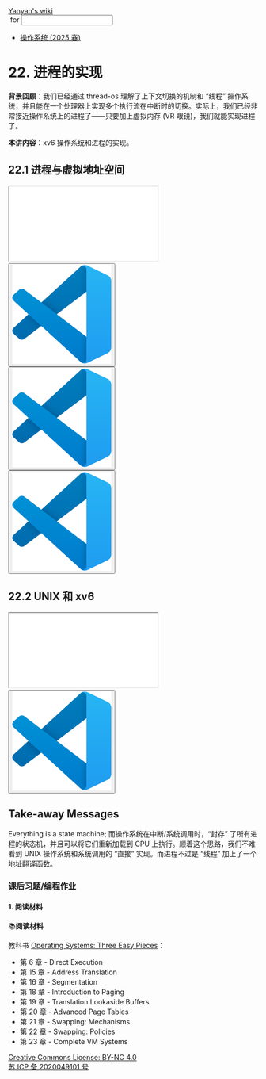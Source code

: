 <!DOCTYPE html><html><head><meta charSet="utf-8"/><meta name="viewport" content="width=device-width"/><title>Yanyan&#x27;s Wiki</title><link rel="stylesheet" href="https://cdn.jsdelivr.net/npm/katex@0.16.9/dist/katex.min.css"/><link rel="stylesheet" href="https://cdnjs.cloudflare.com/ajax/libs/highlight.js/11.6.0/styles/default.min.css"/><meta name="next-head-count" content="5"/><link rel="preload" href="../../_next/static/css/e993edd6a18ef4f0.css" as="style"/><link rel="stylesheet" href="../../_next/static/css/e993edd6a18ef4f0.css" data-n-g=""/><noscript data-n-css=""></noscript><script defer="" nomodule="" src="../../_next/static/chunks/polyfills-c67a75d1b6f99dc8.js"></script><script src="../../_next/static/chunks/webpack-f73d82589f972e7d.js" defer=""></script><script src="../../_next/static/chunks/framework-66d32731bdd20e83.js" defer=""></script><script src="../../_next/static/chunks/main-3929bf55b0f13a18.js" defer=""></script><script src="../../_next/static/chunks/pages/_app-00b06920b385caf1.js" defer=""></script><script src="../../_next/static/chunks/pages/[[...index]]-877ec949b69be209.js" defer=""></script><script src="../../_next/static/a2FwJzUPGFGc0QcwaUr13/_buildManifest.js" defer=""></script><script src="../../_next/static/a2FwJzUPGFGc0QcwaUr13/_ssgManifest.js" defer=""></script></head><body><div id="__next"><div class="bg-slate-300/10"><div class="sticky top-0 z-40 w-full backdrop-blur flex-none border-b border-slate-900/10 bg-white/75 supports-backdrop-blur:bg-white/60"><div class="max-w-8xl mx-auto"><div class="py-4 border-b border-slate-900/10 lg:px-8 lg:border-0 dark:border-slate-300/10 mx-4 lg:mx-0"><div class="relative flex items-center"><a href="../../index.html">Yanyan&#x27;s wiki</a><form class="text-xs text-slate-500"> for <input type="text" name="token" class="font-mono text-xs w-16" maxLength="8"/></form><div class="relative hidden lg:flex items-center ml-4 pl-4 border-l"><nav class="text-sm leading-6 font-semibold text-slate-700 dark:text-slate-200"><ul class="flex space-x-8"><li><a class="hover:text-sky-500 dark:hover:text-sky-400" href="../2025/index.html">操作系统 (2025 春)</a></li></ul></nav></div></div></div></div></div><div class="container mx-auto max-w-5xl flex flex-col min-h-screen px-4"><div class="wiki bg-neutral-200/10"><h1>22. 进程的实现</h1>
<p><strong>背景回顾</strong>：我们已经通过 thread-os 理解了上下文切换的机制和 “线程” 操作系统，并且能在一个处理器上实现多个执行流在中断时的切换。实际上，我们已经非常接近操作系统上的进程了——只要加上虚拟内存 (VR 眼镜)，我们就能实现进程了。</p>
<p><strong>本讲内容</strong>：xv6 操作系统和进程的实现。</p>
<h2>22.1 进程与虚拟地址空间</h2>
<div class="mx-20"><div class="text-center"><div class="slideshow w-full aspect-[4/3]"><iframe class="w-full h-full" src="slides/22.1.html"></iframe></div></div></div>
<div class="box blue-box"><div><span class="float-left text-4xl mr-3 mt-2"><button class="hover:bg-blue-300 text-white font-bold px-2 rounded"><img class="w-10" src="../img/vscode.svg"/></button></span><span class="font-serif text-lg border-b border-slate-600"><b></b></span><div class="font-serif pt-2"><div></div></div></div></div>
<div class="box blue-box"><div><span class="float-left text-4xl mr-3 mt-2"><button class="hover:bg-blue-300 text-white font-bold px-2 rounded"><img class="w-10" src="../img/vscode.svg"/></button></span><span class="font-serif text-lg border-b border-slate-600"><b></b></span><div class="font-serif pt-2"><div></div></div></div></div>
<div class="box blue-box"><div><span class="float-left text-4xl mr-3 mt-2"><button class="hover:bg-blue-300 text-white font-bold px-2 rounded"><img class="w-10" src="../img/vscode.svg"/></button></span><span class="font-serif text-lg border-b border-slate-600"><b></b></span><div class="font-serif pt-2"><div></div></div></div></div>
<h2>22.2 UNIX 和 xv6</h2>
<div class="mx-20"><div class="text-center"><div class="slideshow w-full aspect-[4/3]"><iframe class="w-full h-full" src="slides/22.2.html"></iframe></div></div></div>
<div class="box blue-box"><div><span class="float-left text-4xl mr-3 mt-2"><button class="hover:bg-blue-300 text-white font-bold px-2 rounded"><img class="w-10" src="../img/vscode.svg"/></button></span><span class="font-serif text-lg border-b border-slate-600"><b></b></span><div class="font-serif pt-2"><div></div></div></div></div>
<h2>Take-away Messages</h2>
<p>Everything is a state machine; 而操作系统在中断/系统调用时，“封存” 了所有进程的状态机，并且可以将它们重新加载到 CPU 上执行。顺着这个思路，我们不难看到 UNIX 操作系统和系统调用的 “直接” 实现。而进程不过是 “线程” 加上了一个地址翻译函数。</p>
<h3>课后习题/编程作业</h3>
<h4>1. 阅读材料</h4>
<div class="box blue-box"><div><span class="float-left text-4xl mr-3 mt-2">📚</span><span class="font-serif text-lg border-b border-slate-600"><b>阅读材料</b></span><div class="font-serif pt-2"><p>教科书 <a href="https://pages.cs.wisc.edu/~remzi/OSTEP/">Operating Systems: Three Easy Pieces</a>：</p><ul>
<li>第 6 章 - Direct Execution</li>
<li>第 15 章 - Address Translation</li>
<li>第 16 章 - Segmentation</li>
<li>第 18 章 - Introduction to Paging</li>
<li>第 19 章 - Translation Lookaside Buffers</li>
<li>第 20 章 - Advanced Page Tables</li>
<li>第 21 章 - Swapping: Mechanisms</li>
<li>第 22 章 - Swapping: Policies</li>
<li>第 23 章 - Complete VM Systems</li>
</ul></div></div></div></div></div><div class="bg-neutral-100 text-center text-neutral-600 dark:bg-neutral-600 dark:text-neutral-200 lg:text-left"><div class="bg-neutral-200 p-6 text-center dark:bg-neutral-700"><a rel="license" href="http://creativecommons.org/licenses/by-nc/4.0/">Creative Commons License: BY-NC 4.0</a><br/><a href="https://beian.miit.gov.cn/">苏 ICP 备 2020049101 号</a></div></div></div></div><script id="__NEXT_DATA__" type="application/json">{"props":{"pageProps":{"source":{"compiledSource":"/*@jsxRuntime automatic @jsxImportSource react*/\nconst {Fragment: _Fragment, jsx: _jsx, jsxs: _jsxs} = arguments[0];\nconst {useMDXComponents: _provideComponents} = arguments[0];\nfunction _createMdxContent(props) {\n  const _components = Object.assign({\n    h1: \"h1\",\n    p: \"p\",\n    strong: \"strong\",\n    h2: \"h2\",\n    h3: \"h3\",\n    h4: \"h4\",\n    a: \"a\",\n    ul: \"ul\",\n    li: \"li\"\n  }, _provideComponents(), props.components), {Slideshow, Demo, Box} = _components;\n  if (!Box) _missingMdxReference(\"Box\", true);\n  if (!Demo) _missingMdxReference(\"Demo\", true);\n  if (!Slideshow) _missingMdxReference(\"Slideshow\", true);\n  return _jsxs(_Fragment, {\n    children: [_jsx(_components.h1, {\n      children: \"22. 进程的实现\"\n    }), \"\\n\", _jsxs(_components.p, {\n      children: [_jsx(_components.strong, {\n        children: \"背景回顾\"\n      }), \"：我们已经通过 thread-os 理解了上下文切换的机制和 “线程” 操作系统，并且能在一个处理器上实现多个执行流在中断时的切换。实际上，我们已经非常接近操作系统上的进程了——只要加上虚拟内存 (VR 眼镜)，我们就能实现进程了。\"]\n    }), \"\\n\", _jsxs(_components.p, {\n      children: [_jsx(_components.strong, {\n        children: \"本讲内容\"\n      }), \"：xv6 操作系统和进程的实现。\"]\n    }), \"\\n\", _jsx(_components.h2, {\n      children: \"22.1 进程与虚拟地址空间\"\n    }), \"\\n\", _jsx(Slideshow, {\n      url: \"slides/22.1.html\"\n    }), \"\\n\", _jsx(Demo, {\n      path: \"kernel/thread-os\"\n    }), \"\\n\", _jsx(Demo, {\n      path: \"virt/so-test\"\n    }), \"\\n\", _jsx(Demo, {\n      path: \"virt/cow-test\"\n    }), \"\\n\", _jsx(_components.h2, {\n      children: \"22.2 UNIX 和 xv6\"\n    }), \"\\n\", _jsx(Slideshow, {\n      url: \"slides/22.2.html\"\n    }), \"\\n\", _jsx(Demo, {\n      path: \"kernel/xv6-riscv\"\n    }), \"\\n\", _jsx(_components.h2, {\n      children: \"Take-away Messages\"\n    }), \"\\n\", _jsx(_components.p, {\n      children: \"Everything is a state machine; 而操作系统在中断/系统调用时，“封存” 了所有进程的状态机，并且可以将它们重新加载到 CPU 上执行。顺着这个思路，我们不难看到 UNIX 操作系统和系统调用的 “直接” 实现。而进程不过是 “线程” 加上了一个地址翻译函数。\"\n    }), \"\\n\", _jsx(_components.h3, {\n      children: \"课后习题/编程作业\"\n    }), \"\\n\", _jsx(_components.h4, {\n      children: \"1. 阅读材料\"\n    }), \"\\n\", _jsxs(Box, {\n      logo: \"📚\",\n      title: \"阅读材料\",\n      children: [_jsxs(_components.p, {\n        children: [\"教科书 \", _jsx(_components.a, {\n          href: \"https://pages.cs.wisc.edu/~remzi/OSTEP/\",\n          children: \"Operating Systems: Three Easy Pieces\"\n        }), \"：\"]\n      }), _jsxs(_components.ul, {\n        children: [\"\\n\", _jsx(_components.li, {\n          children: \"第 6 章 - Direct Execution\"\n        }), \"\\n\", _jsx(_components.li, {\n          children: \"第 15 章 - Address Translation\"\n        }), \"\\n\", _jsx(_components.li, {\n          children: \"第 16 章 - Segmentation\"\n        }), \"\\n\", _jsx(_components.li, {\n          children: \"第 18 章 - Introduction to Paging\"\n        }), \"\\n\", _jsx(_components.li, {\n          children: \"第 19 章 - Translation Lookaside Buffers\"\n        }), \"\\n\", _jsx(_components.li, {\n          children: \"第 20 章 - Advanced Page Tables\"\n        }), \"\\n\", _jsx(_components.li, {\n          children: \"第 21 章 - Swapping: Mechanisms\"\n        }), \"\\n\", _jsx(_components.li, {\n          children: \"第 22 章 - Swapping: Policies\"\n        }), \"\\n\", _jsx(_components.li, {\n          children: \"第 23 章 - Complete VM Systems\"\n        }), \"\\n\"]\n      })]\n    })]\n  });\n}\nfunction MDXContent(props = {}) {\n  const {wrapper: MDXLayout} = Object.assign({}, _provideComponents(), props.components);\n  return MDXLayout ? _jsx(MDXLayout, Object.assign({}, props, {\n    children: _jsx(_createMdxContent, props)\n  })) : _createMdxContent(props);\n}\nreturn {\n  default: MDXContent\n};\nfunction _missingMdxReference(id, component) {\n  throw new Error(\"Expected \" + (component ? \"component\" : \"object\") + \" `\" + id + \"` to be defined: you likely forgot to import, pass, or provide it.\");\n}\n","frontmatter":{},"scope":{}},"frontmatter":{}},"__N_SSG":true},"page":"/[[...index]]","query":{"index":["OS","2024","lect22.md"]},"buildId":"a2FwJzUPGFGc0QcwaUr13","isFallback":false,"gsp":true,"scriptLoader":[]}</script></body></html>